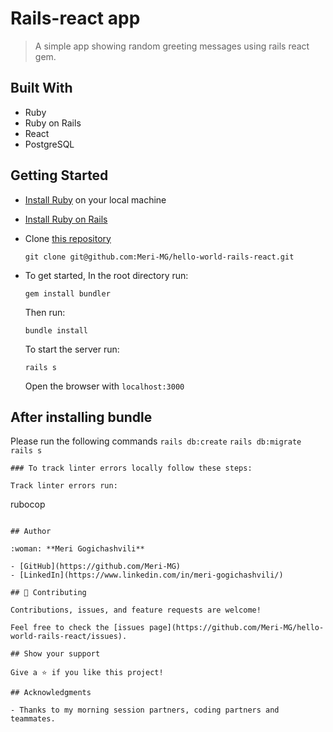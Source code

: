 # Rails-react app

> A simple app showing random greeting messages using rails react gem.

## Built With

- Ruby
- Ruby on Rails
- React
- PostgreSQL

## Getting Started

- [Install Ruby](https://www.ruby-lang.org/en/documentation/installation/) on your local machine 
- [Install Ruby on Rails](https://guides.rubyonrails.org/v5.1/getting_started.html)
- Clone [this repository](https://github.com/Meri-MG/hello-world-rails-react)
  ```
  git clone git@github.com:Meri-MG/hello-world-rails-react.git
  ```
- To get started, In the root directory run:
  ```
  gem install bundler
  ```
  Then run:
  ```
  bundle install
  ```
  To start the server run: 

  ```
  rails s
  ```
  Open the browser with `localhost:3000`

  
## After installing bundle

Please run the following commands `rails db:create` `rails db:migrate` `rails s`

```
### To track linter errors locally follow these steps:  

Track linter errors run:
```
rubocop
```

## Author

:woman: **Meri Gogichashvili**

- [GitHub](https://github.com/Meri-MG)
- [LinkedIn](https://www.linkedin.com/in/meri-gogichashvili/)

## 🤝 Contributing

Contributions, issues, and feature requests are welcome!

Feel free to check the [issues page](https://github.com/Meri-MG/hello-world-rails-react/issues).

## Show your support

Give a ⭐️ if you like this project!

## Acknowledgments

- Thanks to my morning session partners, coding partners and teammates.

